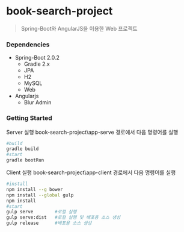 book-search-project
=============================
> Spring-Boot와 AngularJS을 이용한 Web 프로젝트

### Dependencies
* Spring-Boot 2.0.2
   * Gradle 2.x
   * JPA
   * H2
   * MySQL
   * Web
* Angularjs
   * Blur Admin

### Getting Started
Server 실행
book-search-project\app-serve 경로에서 다음 명령어를 실행
```bash
#build
gradle build
#start
gradle bootRun
```

Client 실행
book-search-project\app-client 경로에서 다음 명령어를 실행
```bash
#install
npm install --g bower
npm install --global gulp
npm install
#start
gulp serve        #로컬 실행
gulp serve:dist   #로컬 실행 및 배포용 소스 생성
gulp release      #배포용 소스 생성
```
